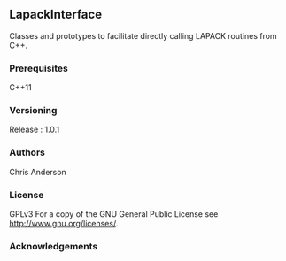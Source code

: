 ## LapackInterface
Classes and prototypes to facilitate directly calling LAPACK routines from C++.
### Prerequisites
C++11
### Versioning
Release : 1.0.1
### Authors
Chris Anderson
### License
GPLv3  For a copy of the GNU General Public License see <http://www.gnu.org/licenses/>.
### Acknowledgements










